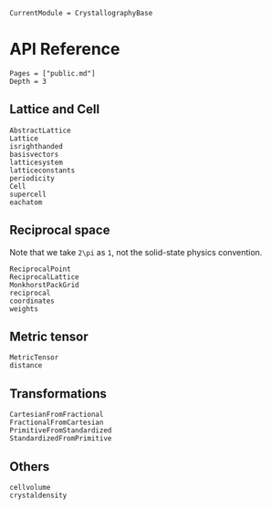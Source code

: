 ```@meta
CurrentModule = CrystallographyBase
```

# API Reference

```@contents
Pages = ["public.md"]
Depth = 3
```

## Lattice and Cell

```@docs
AbstractLattice
Lattice
isrighthanded
basisvectors
latticesystem
latticeconstants
periodicity
Cell
supercell
eachatom
```

## Reciprocal space

Note that we take ``2\pi`` as ``1``, not the solid-state physics convention.

```@docs
ReciprocalPoint
ReciprocalLattice
MonkhorstPackGrid
reciprocal
coordinates
weights
```

## Metric tensor

```@docs
MetricTensor
distance
```

## Transformations

```@docs
CartesianFromFractional
FractionalFromCartesian
PrimitiveFromStandardized
StandardizedFromPrimitive
```

## Others

```@docs
cellvolume
crystaldensity
```
